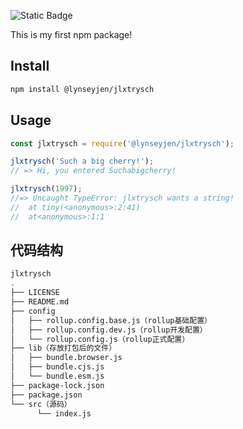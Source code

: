 
![Static Badge](https://img.shields.io/badge/jlxtrysch-v1.0.0-blue?labelColor=gray)

<!-- ![](github:) -->
<!-- ![](https://github.com/dreamlixia/jlxtrysch) -->
This is my first npm package!

Install
---
```bash
npm install @lynseyjen/jlxtrysch
```
Usage
---
```js
const jlxtrysch = require('@lynseyjen/jlxtrysch');

jlxtrysch('Such a big cherry!');
// => Hi, you entered Suchabigcherry!

jlxtrysch(1997);
//=> Uncaught TypeError: jlxtrysch wants a string!
//  at tiny(<anonymous>:2:41)
//  at<anonymous>:1:1
```

代码结构
---
```bash
jlxtrysch
.
├── LICENSE
├── README.md
├── config
│   ├── rollup.config.base.js（rollup基础配置）
│   ├── rollup.config.dev.js（rollup开发配置）
│   └── rollup.config.js（rollup正式配置）
├── lib（存放打包后的文件）
│   ├── bundle.browser.js
│   ├── bundle.cjs.js
│   └── bundle.esm.js
├── package-lock.json
├── package.json
└── src（源码）
      └── index.js
```